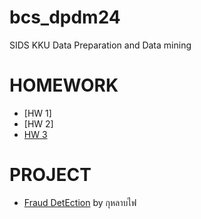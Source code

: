 # bcs_dpdm24
SIDS KKU Data Preparation and Data mining

# **HOMEWORK**
* [HW 1]
* [HW 2]
* [HW 3](https://colab.research.google.com/github/thamonS/bcs_dpdm24/blob/main/HW_3.ipynb#scrollTo=ChLoF6r1WL_l)


# **PROJECT**
* [Fraud DetEction](https://www.canva.com/design/DAGfn2mw-Cg/un4fNue84DCsrkB0whIDkw/view?utm_content=DAGfn2mw-Cg&utm_campaign=designshare&utm_medium=link2&utm_source=uniquelinks&utlId=h223a1fa533) by กุหลาบไฟ
